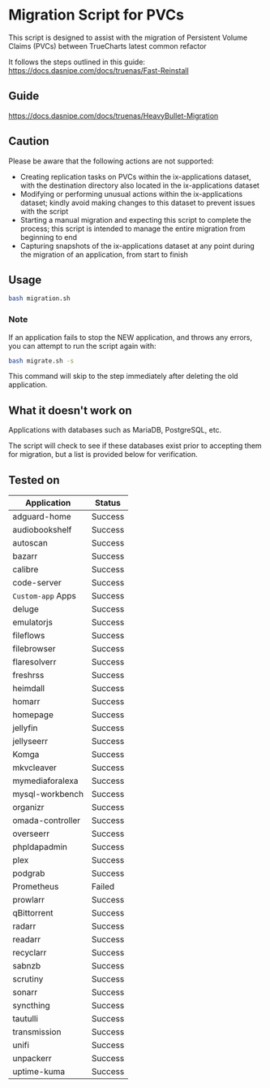 # Migration Script for PVCs

This script is designed to assist with the migration of Persistent Volume Claims (PVCs) between TrueCharts latest common refactor

It follows the steps outlined in this guide: https://docs.dasnipe.com/docs/truenas/Fast-Reinstall

## Guide
https://docs.dasnipe.com/docs/truenas/HeavyBullet-Migration

## Caution
Please be aware that the following actions are not supported:
- Creating replication tasks on PVCs within the ix-applications dataset, with the destination directory also located in the ix-applications dataset
- Modifying or performing unusual actions within the ix-applications dataset; kindly avoid making changes to this dataset to prevent issues with the script
- Starting a manual migration and expecting this script to complete the process; this script is intended to manage the entire migration from beginning to end
- Capturing snapshots of the ix-applications dataset at any point during the migration of an application, from start to finish


## Usage

```bash
bash migration.sh
```

### Note

If an application fails to stop the NEW application, and throws any errors, you can attempt to run the script again with:

```bash
bash migrate.sh -s
```

This command will skip to the step immediately after deleting the old application.

## What it doesn't work on

Applications with databases such as MariaDB, PostgreSQL, etc.

The script will check to see if these databases exist prior to accepting them for migration, but a list is provided below for verification.

## Tested on

| Application        | Status  |
|--------------------|---------|
| adguard-home       | Success |
| audiobookshelf     | Success |
| autoscan           | Success |
| bazarr             | Success |
| calibre            | Success |
| code-server        | Success |
| `Custom-app` Apps  | Success |
| deluge             | Success |
| emulatorjs         | Success |
| fileflows          | Success |
| filebrowser        | Success |
| flaresolverr       | Success |
| freshrss           | Success |
| heimdall           | Success |
| homarr             | Success |
| homepage           | Success |
| jellyfin           | Success |
| jellyseerr         | Success |
| Komga              | Success |
| mkvcleaver         | Success |
| mymediaforalexa    | Success |
| mysql-workbench    | Success |
| organizr           | Success |
| omada-controller   | Success |
| overseerr          | Success |
| phpldapadmin       | Success |
| plex               | Success |
| podgrab            | Success |
| Prometheus         | Failed  |
| prowlarr           | Success |
| qBittorrent        | Success |
| radarr             | Success |
| readarr            | Success |
| recyclarr          | Success |
| sabnzb             | Success |
| scrutiny           | Success |
| sonarr             | Success |
| syncthing          | Success |
| tautulli           | Success |
| transmission       | Success |
| unifi              | Success |
| unpackerr          | Success |
| uptime-kuma        | Success |


